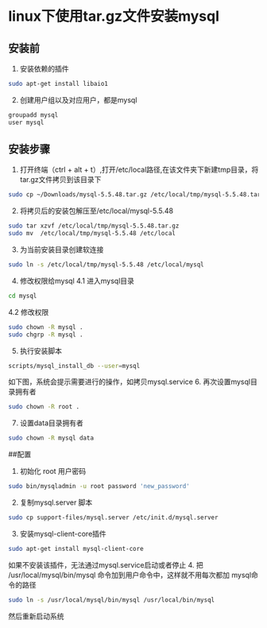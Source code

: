 # linux下使用tar.gz文件安装mysql

## 安装前
1. 安装依赖的插件
```Bash
sudo apt-get install libaio1  
```
2. 创建用户组以及对应用户，都是mysql

```Bash
groupadd mysql
user mysql
```
## 安装步骤
1. 打开终端（ctrl + alt + t）,打开/etc/local路径,在该文件夹下新建tmp目录，将tar.gz文件拷贝到该目录下

```Bash
sudo cp ~/Downloads/mysql-5.5.48.tar.gz /etc/local/tmp/mysql-5.5.48.tar.gz
```

2. 将拷贝后的安装包解压至/etc/local/mysql-5.5.48

```Bash
sudo tar xzvf /etc/local/tmp/mysql-5.5.48.tar.gz
sudo mv  /etc/local/tmp/mysql-5.5.48 /etc/local
```
3. 为当前安装目录创建软连接

```Bash
sudo ln -s /etc/local/tmp/mysql-5.5.48 /etc/local/mysql
```
4.  修改权限给mysql
4.1 进入mysql目录
```Bash
cd mysql
```
4.2 修改权限

```Bash
sudo chown -R mysql .
sudo chgrp -R mysql .
```
5. 执行安装脚本
```bash
scripts/mysql_install_db --user=mysql 
```
如下图，系统会提示需要进行的操作，如拷贝mysql.service
6. 再次设置mysql目录拥有者
```Bash
sudo chown -R root . 
```
7. 设置data目录拥有者
```Bash
sudo chown -R mysql data
```
##配置
1. 初始化 root 用户密码
```Bash
sudo bin/mysqladmin -u root password 'new_password' 
```
2. 复制mysql.server 脚本 
```Bash
sudo cp support-files/mysql.server /etc/init.d/mysql.server
```
3. 安装mysql-client-core插件
```Bash
sudo apt-get install mysql-client-core
```

如果不安装该插件，无法通过mysql.service启动或者停止
4. 把 /usr/local/mysql/bin/mysql 命令加到用户命令中，这样就不用每次都加 mysql命令的路径 
```Bash
sudo ln -s /usr/local/mysql/bin/mysql /usr/local/bin/mysql  
```
然后重新启动系统
